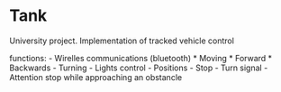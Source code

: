 # Tank

University project. Implementation of tracked vehicle control

functions:
    - Wirelles communications (bluetooth)
    * Moving
        * Forward
        * Backwards
        - Turning
    - Lights control
        - Positions
        - Stop
        - Turn signal
    - Attention stop while approaching an obstancle
